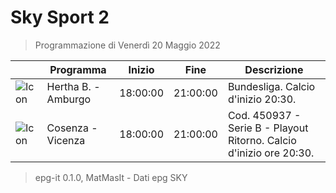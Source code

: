# Sky Sport 2
> Programmazione di Venerdì 20 Maggio 2022

||Programma|Inizio|Fine|Descrizione|
|---|---|---|---|---|
|![Icon](https://guidatv.sky.it/uuid/6687a9cb-6ef7-4433-89cb-c9bb1fb57800/cover?md5ChecksumParam=07a7723fd4dbb6ff42d18c1753f770c9)|Hertha B. - Amburgo|18:00:00|21:00:00|Bundesliga. Calcio d&#039;inizio 20:30.
|![Icon](https://guidatv.sky.it/uuid/21ecc0cf-db50-44fd-be2e-90f775753ed2/cover?md5ChecksumParam=fd5e19bcee31c2bb389f57e419999b7f)|Cosenza - Vicenza|18:00:00|21:00:00|Cod. 450937 - Serie B - Playout Ritorno. Calcio d&#039;inizio ore 20:30.



 > epg-it 0.1.0, MatMasIt - Dati epg SKY